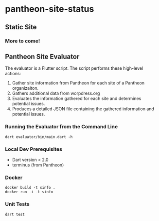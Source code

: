 # pantheon-site-status

## Static Site

### More to come!

## Pantheon Site Evaluator

The evaluator is a Flutter script. The script performs these high-level actions:

1. Gather site information from Pantheon for each site of a Pantheon organizaiton.
2. Gathers additional data from worpdress.org
3. Evaluates the information gathered for each site and determines potential issues.
4. Produces a detailed JSON file containing the gathered information and potential issues.

### Running the Evaluator from the Command Line

```dart evaluator/bin/main.dart -h```

### Local Dev Prerequisites
- Dart version < 2.0
- terminus (from Pantheon)

### Docker
```
docker build -t sinfo .
docker run -i -t sinfo
```

### Unit Tests
`dart test`

